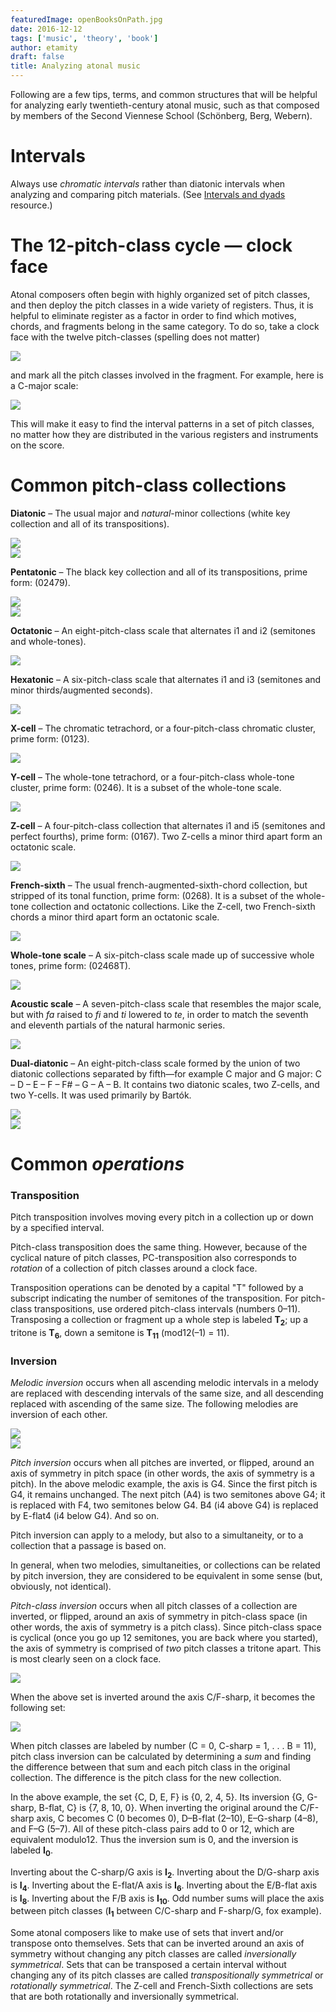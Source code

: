 ```yaml
---
featuredImage: openBooksOnPath.jpg
date: 2016-12-12
tags: ['music', 'theory', 'book']
author: etamity
draft: false
title: Analyzing atonal music
---
```


Following are a few tips, terms, and common structures that will be helpful for analyzing early twentieth-century atonal music, such as that composed by members of the Second Viennese School (Schönberg, Berg, Webern).

# Intervals #

Always use *chromatic intervals* rather than diatonic intervals when analyzing and comparing pitch materials. (See [Intervals and dyads][intervals] resource.)

# The 12-pitch-class cycle — clock face #

Atonal composers often begin with highly organized set of pitch classes, and then deploy the pitch classes in a wide variety of registers. Thus, it is helpful to eliminate register as a factor in order to find which motives, chords, and fragments belong in the same category. To do so, take a clock face with the twelve pitch-classes (spelling does not matter)

![][clock]

and mark all the pitch classes involved in the fragment. For example, here is a C-major scale:

![][Cmajor]

This will make it easy to find the interval patterns in a set of pitch classes, no matter how they are distributed in the various registers and instruments on the score.

# Common pitch-class collections #

**Diatonic** – The usual major and *natural*-minor collections (white key collection and all of its transpositions).

![][major]  
![][minor]

**Pentatonic** – The black key collection and all of its transpositions, prime form: (02479).

![][pentatonicBlack]  
![][pentatonicWhite]

**Octatonic** – An eight-pitch-class scale that alternates i1 and i2 (semitones and whole-tones).

![][octatonic]

**Hexatonic** – A six-pitch-class scale that alternates i1 and i3 (semitones and minor thirds/augmented seconds).

![][hexatonic]

**X-cell** – The chromatic tetrachord, or a four-pitch-class chromatic cluster, prime form: (0123).

![][xCell]

**Y-cell** – The whole-tone tetrachord, or a four-pitch-class whole-tone cluster, prime form: (0246). It is a subset of the whole-tone scale.

![][yCell]

**Z-cell** – A four-pitch-class collection that alternates i1 and i5 (semitones and perfect fourths), prime form: (0167). Two Z-cells a minor third apart form an octatonic scale.

![][zCell]

**French-sixth** – The usual french-augmented-sixth-chord collection, but stripped of its tonal function, prime form: (0268). It is a subset of the whole-tone collection and octatonic collections. Like the Z-cell, two French-sixth chords a minor third apart form an octatonic scale.

![][frenchSixth]

**Whole-tone scale** – A six-pitch-class scale made up of successive whole tones, prime form: (02468T).

![][wholeTone]

**Acoustic scale** – A seven-pitch-class scale that resembles the major scale, but with *fa* raised to *fi* and *ti* lowered to *te*, in order to match the seventh and eleventh partials of the natural harmonic series.

![][acoustic]

**Dual-diatonic** – An eight-pitch-class scale formed by the union of two diatonic collections separated by fifth—for example C major and G major: C – D – E – F – F# – G – A – B. It contains two diatonic scales, two Z-cells, and two Y-cells. It was used primarily by Bartók.

![][dualDiatonicFaFi]  
![][dualDiatonicTeTi]



# Common *operations* #

### Transposition ###

Pitch transposition involves moving every pitch in a collection up or down by a specified interval. 

Pitch-class transposition does the same thing. However, because of the cyclical nature of pitch classes, PC-transposition also corresponds to *rotation* of a collection of pitch classes around a clock face.

Transposition operations can be denoted by a capital "T" followed by a subscript indicating the number of semitones of the transposition. For pitch-class transpositions, use ordered pitch-class intervals (numbers 0–11). Transposing a collection or fragment up a whole step is labeled **T<sub>2</sub>**; up a tritone is **T<sub>6</sub>**, down a semitone is **T<sub>11</sub>** (mod12(–1) = 11).

### Inversion ###

*Melodic inversion* occurs when all ascending melodic intervals in a melody are replaced with descending intervals of the same size, and all descending replaced with ascending of the same size. The following melodies are inversion of each other.

![][melodyUp]  
![][melodyDown]

*Pitch inversion* occurs when all pitches are inverted, or flipped, around an axis of symmetry in pitch space (in other words, the axis of symmetry is a pitch). In the above melodic example, the axis is G4. Since the first pitch is G4, it remains unchanged. The next pitch (A4) is two semitones above G4; it is replaced with F4, two semitones below G4. B4 (i4 above G4) is replaced by E-flat4 (i4 below G4). And so on.

Pitch inversion can apply to a melody, but also to a simultaneity, or to a collection that a passage is based on.

In general, when two melodies, simultaneities, or collections can be related by pitch inversion, they are considered to be equivalent in some sense (but, obviously, not identical).

*Pitch-class inversion* occurs when all pitch classes of a collection are inverted, or flipped, around an axis of symmetry in pitch-class space (in other words, the axis of symmetry is a pitch class). Since pitch-class space is cyclical (once you go up 12 semitones, you are back where you started), the axis of symmetry is comprised of *two* pitch classes a tritone apart. This is most clearly seen on a clock face.

![][tetra]

When the above set is inverted around the axis C/F-sharp, it becomes the following set:

![][tetraInverted]

When pitch classes are labeled by number (C = 0, C-sharp = 1, . . . B = 11), pitch class inversion can be calculated by determining a *sum* and finding the difference between that sum and each pitch class in the original collection. The difference is the pitch class for the new collection.

In the above example, the set {C, D, E, F} is {0, 2, 4, 5}. Its inversion {G, G-sharp, B-flat, C} is {7, 8, 10, 0}. When inverting the original around the C/F-sharp axis, C becomes C (0 becomes 0), D–B-flat (2–10), E–G-sharp (4–8), and F–G (5–7). All of these pitch-class pairs add to 0 or 12, which are equivalent modulo12. Thus the inversion sum is 0, and the inversion is labeled **I<sub>0</sub>**.

Inverting about the C-sharp/G axis is **I<sub>2</sub>**. Inverting about the D/G-sharp axis is **I<sub>4</sub>**. Inverting about the E-flat/A axis is **I<sub>6</sub>**. Inverting about the E/B-flat axis is **I<sub>8</sub>**. Inverting about the F/B axis is **I<sub>10</sub>**. Odd number sums will place the axis between pitch classes (**I<sub>1</sub>** between C/C-sharp and F-sharp/G, fox example).

Some atonal composers like to make use of sets that invert and/or transpose onto themselves. Sets that can be inverted around an axis of symmetry without changing any pitch classes are called *inversionally symmetrical*. Sets that can be transposed a certain interval without changing any of its pitch classes are called *transpositionally symmetrical* or *rotationally symmetrical*. The Z-cell and French-Sixth collections are sets that are both rotationally and inversionally symmetrical. 



[intervals]: Intervals/
[clock]: /Graphics/postTonal/clockFace.png
[Cmajor]: /Graphics/postTonal/clockFace-diatonic.png
[acoustic]: /Graphics/postTonal/acoustic.png
[dualDiatonicFaFi]: /Graphics/postTonal/dualDiatonicFaFi.png
[dualDiatonicTeTi]: /Graphics/postTonal/dualDiatonicTeTi.png
[frenchSixth]: /Graphics/postTonal/frenchSixth.png
[hexatonic]: /Graphics/postTonal/hexatonic.png
[major]: /Graphics/postTonal/major.png
[minor]: /Graphics/postTonal/minor.png
[octatonic]: /Graphics/postTonal/octatonic.png
[pentatonicBlack]: /Graphics/postTonal/pentatonicBlack.png
[pentatonicWhite]: /Graphics/postTonal/pentatonicWhite.png
[wholeTone]: /Graphics/postTonal/wholeTone.png
[xCell]: /Graphics/postTonal/xCell.png
[yCell]: /Graphics/postTonal/yCell.png
[zCell]: /Graphics/postTonal/zCell.png
[melodyUp]: /Graphics/postTonal/melodyUp.png
[melodyDown]: /Graphics/postTonal/melodyDown.png
[tetra]: /Graphics/postTonal/clockFace-tetraChord.png
[tetraInverted]: /Graphics/postTonal/clockFace-tetraChordInverted.png